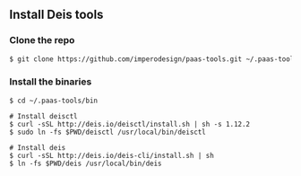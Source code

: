 ## Install Deis tools

### Clone the repo
```sh
$ git clone https://github.com/imperodesign/paas-tools.git ~/.paas-tools
```

### Install the binaries
```
$ cd ~/.paas-tools/bin

# Install deisctl
$ curl -sSL http://deis.io/deisctl/install.sh | sh -s 1.12.2
$ sudo ln -fs $PWD/deisctl /usr/local/bin/deisctl

# Install deis
$ curl -sSL http://deis.io/deis-cli/install.sh | sh
$ ln -fs $PWD/deis /usr/local/bin/deis
```
